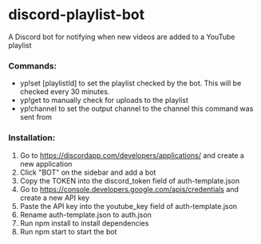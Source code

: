 # discord-playlist-bot
A Discord bot for notifying when new videos are added to a YouTube playlist

### Commands:
- yp!set [playlistId] to set the playlist checked by the bot. This will be checked every 30 minutes.
- yp!get to manually check for uploads to the playlist
- yp!channel to set the output channel to the channel this command was sent from

### Installation:
1. Go to https://discordapp.com/developers/applications/ and create a new application
2. Click "BOT" on the sidebar and add a bot 
3. Copy the TOKEN into the discord_token field of auth-template.json
4. Go to https://console.developers.google.com/apis/credentials and create a new API key
5. Paste the API key into the youtube_key field of auth-template.json
6. Rename auth-template.json to auth.json
7. Run npm install to install dependencies
8. Run npm start to start the bot
